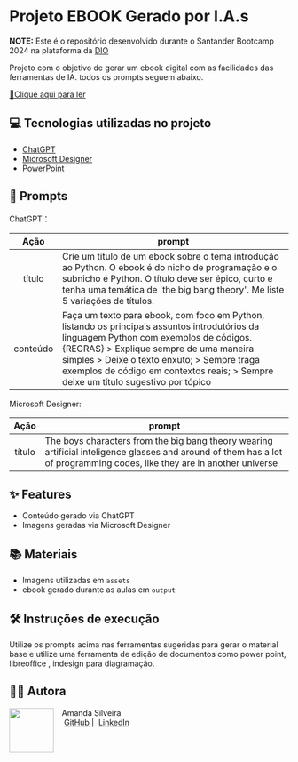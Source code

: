 # Projeto EBOOK Gerado por I.A.s


**NOTE:** Este é o repositório desenvolvido durante o Santander Bootcamp 2024 na plataforma da [DIO](https://dio.me)

Projeto com o objetivo de gerar um ebook digital com as facilidades das ferramentas de IA. todos os prompts
seguem abaixo.

<a href="https://github.com/amandasilveiraa/eBook-project-dio/blob/main/output/eBook-O%20Big%20Bang%20da%20Python.pdf" title="View PDF now"> 📕Clique aqui para ler</a>

## 💻 Tecnologias utilizadas no projeto

- [ChatGPT](https://chat.openai.com/) 
- [Microsoft Designer](https://create.microsoft.com/pt-br/features/ai-image-generator)
- [PowerPoint](https://www.microsoft.com/en/microsoft-365/powerpoint)

## 🧠 Prompts


ChatGPT：

|   Ação   | prompt                                                                                                                                                                                                                                                                         |
| :------: | ------------------------------------------------------------------------------------------------------------------------------------------------------------------------------------------------------------------------------------------------------------------------------ |
|  título  | Crie um titulo de um ebook sobre o tema introdução ao Python. O ebook é do nicho de programação e o subnicho é Python.  O título deve ser épico, curto e tenha uma temática de 'the big bang theory'. Me liste 5 variações de títulos.                                                        |
| conteúdo | Faça um texto para ebook, com foco em Python, listando os principais assuntos introdutórios da linguagem Python com exemplos de códigos. {REGRAS} > Explique sempre de uma maneira simples > Deixe o texto enxuto; > Sempre traga exemplos de código em contextos reais; > Sempre deixe um título sugestivo por tópico |


Microsoft Designer: 

|  Ação  | prompt                                                                                 |
| :----: | -------------------------------------------------------------------------------------- |
| título | The boys characters from the big bang theory wearing artificial inteligence glasses and around of them has a lot of programming codes, like they are in another universe |

## ✨ Features

- Conteúdo gerado via ChatGPT
- Imagens geradas via Microsoft Designer

## 📚 Materiais

- Imagens utilizadas em `assets`
- ebook gerado durante as aulas em `output`

## 🛠️ Instruções de execução

Utilize os prompts acima nas ferramentas sugeridas para gerar o material base e utilize uma ferramenta de edição de documentos como power point, libreoffice , indesign para diagramação.

## 👩‍💻 Autora

<p>
    <img 
      align=left 
      margin=10 
      width=80 
      src=""
    />
    <p>&nbsp&nbsp&nbspAmanda Silveira<br>
    &nbsp&nbsp&nbsp
    <a href="https://github.com/amandasilveiraa">
    GitHub</a>&nbsp;|&nbsp;
    <a href="www.linkedin.com/in/amanda-silveira-258ab5267">LinkedIn</a>
&nbsp;
</p>
<br/><br/>
<p>
